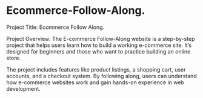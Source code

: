 # Ecommerce-Follow-Along.

Project Title: Ecommerce Follow Along.

Project Overview: The E-commerce Follow-Along website is a step-by-step project that helps users learn how to build a working e-commerce site. It’s designed for beginners and those who want to practice building an online store.

The project includes features like product listings, a shopping cart, user accounts, and a checkout system. By following along, users can understand how e-commerce websites work and gain hands-on experience in web development.

